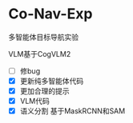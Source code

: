 # Co-Nav-Exp
多智能体目标导航实验

VLM基于CogVLM2
 - [ ] 修bug
 - [X] 更新纯多智能体代码
 - [X] 更加合理的提示
 - [X] VLM代码
 - [X] 语义分割 基于MaskRCNN和SAM
